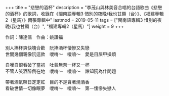 +++
title = "悲戀的酒杯"
description = "李茂山與林美音合唱的台語歌曲《悲戀的酒杯》的歌詞，收錄在《閩南語專輯3 惜別的夜晚/我也甘願（台）》、《福建專輯2（星馬）》兩張專輯中"
lastmod = 2019-05-11
tags = ["閩南語專輯3 惜別的夜晚/我也甘願（台）",  "福建專輯2（星馬）"]
weight = 9
+++

作詞：陳達儒　作曲：姚讚福

別人捧杯爽快塊合歡　阮捧酒杯悽慘又失戀  
世間幾個親像阮這款　噯唷～　噯唷～　愛是目屎甲操煩  

自嘆自恨看破了當初　吐氣無奈一杯又一杯  
不管人笑酒醉倒在地　噯唷～　噯唷～　誰知阮為什問題  

帶著酒氣暝日定定紅　目的不是貪著燒酒香  
看破世情一切像眠夢　噯唷～　噯唷～　第一悽慘失戀人

